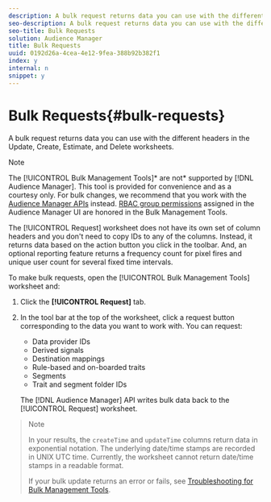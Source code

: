 ```yaml
---
description: A bulk request returns data you can use with the different headers in the Update, Create, Estimate, and Delete worksheets.
seo-description: A bulk request returns data you can use with the different headers in the Update, Create, Estimate, and Delete worksheets.
seo-title: Bulk Requests
solution: Audience Manager
title: Bulk Requests
uuid: 0192d26a-4cea-4e12-9fea-388b92b382f1
index: y
internal: n
snippet: y
---
```


# Bulk Requests{#bulk-requests}

A bulk request returns data you can use with the different headers in the Update, Create, Estimate, and Delete worksheets.

<!-- 

t_bulk_requests.xml

 -->

>[!NOTE]
>
>The [!UICONTROL Bulk Management Tools]* are not* supported by [!DNL Audience Manager]. This tool is provided for convenience and as a courtesy only. For bulk changes, we recommend that you work with the [Audience Manager APIs](https://marketing.adobe.com/resources/help/en_US/aam/?f=c_api.html) instead. [RBAC group permissions](../../c-features/c-administration/administration-overview.md) assigned in the Audience Manager UI are honored in the Bulk Management Tools.

The [!UICONTROL Request] worksheet does not have its own set of column headers and you don't need to copy IDs to any of the columns. Instead, it returns data based on the action button you click in the toolbar. And, an optional reporting feature returns a frequency count for pixel fires and unique user count for several fixed time intervals.

To make bulk requests, open the [!UICONTROL Bulk Management Tools] worksheet and: 

1. Click the **[!UICONTROL Request]** tab.
1. In the tool bar at the top of the worksheet, click a request button corresponding to the data you want to work with. You can request:

    * Data provider IDs 
    * Derived signals 
    * Destination mappings 
    * Rule-based and on-boarded traits 
    * Segments 
    * Trait and segment folder IDs

   The [!DNL Audience Manager] API writes bulk data back to the [!UICONTROL Request] worksheet. 
>
>>[!NOTE]
>>
>>In your results, the `createTime` and `updateTime` columns return data in exponential notation. The underlying date/time stamps are recorded in UNIX UTC time. Currently, the worksheet cannot return date/time stamps in a readable format. 
>
>If your bulk update returns an error or fails, see [Troubleshooting for Bulk Management Tools](../../reference/bulk-management-tools/bulk-troubleshooting.md#reference_1A3E7E0CEF6A4D8D801BC363A3C30C1A). 

